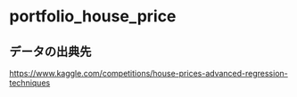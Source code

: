 # portfolio_house_price

## データの出典先
https://www.kaggle.com/competitions/house-prices-advanced-regression-techniques
